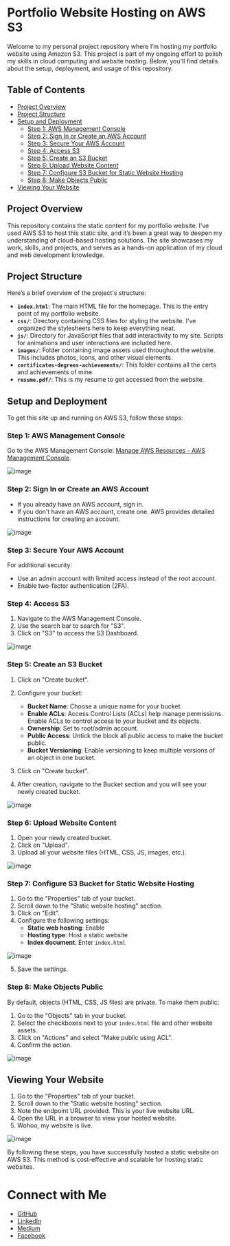 # Portfolio Website Hosting on AWS S3

Welcome to my personal project repository where I’m hosting my portfolio website using Amazon S3. This project is part of my ongoing effort to polish my skills in cloud computing and website hosting. Below, you'll find details about the setup, deployment, and usage of this repository.

## Table of Contents

- [Project Overview](#project-overview)
- [Project Structure](#project-structure)
- [Setup and Deployment](#setup-and-deployment)
  - [Step 1: AWS Management Console](#step-1-aws-management-console)
  - [Step 2: Sign In or Create an AWS Account](#step-2-sign-in-or-create-an-aws-account)
  - [Step 3: Secure Your AWS Account](#step-3-secure-your-aws-account)
  - [Step 4: Access S3](#step-4-access-s3)
  - [Step 5: Create an S3 Bucket](#step-5-create-an-s3-bucket)
  - [Step 6: Upload Website Content](#step-6-upload-website-content)
  - [Step 7: Configure S3 Bucket for Static Website Hosting](#step-7-configure-s3-bucket-for-static-website-hosting)
  - [Step 8: Make Objects Public](#step-8-make-objects-public)
- [Viewing Your Website](#viewing-your-website)

## Project Overview

This repository contains the static content for my portfolio website. I’ve used AWS S3 to host this static site, and it’s been a great way to deepen my understanding of cloud-based hosting solutions. The site showcases my work, skills, and projects, and serves as a hands-on application of my cloud and web development knowledge.

## Project Structure

Here’s a brief overview of the project's structure:

- **`index.html`**: The main HTML file for the homepage. This is the entry point of my portfolio website.
- **`css/`**: Directory containing CSS files for styling the website. I've organized the stylesheets here to keep everything neat.
- **`js/`**: Directory for JavaScript files that add interactivity to my site. Scripts for animations and user interactions are included here.
- **`images/`**: Folder containing image assets used throughout the website. This includes photos, icons, and other visual elements.
- **`certificates-degrees-achievements/`**: This folder contains all the certs and achievements of mine.
- **`resume.pdf/`**: This is my resume to get accessed from the website.


## Setup and Deployment

To get this site up and running on AWS S3, follow these steps:

### Step 1: AWS Management Console

Go to the AWS Management Console: [Manage AWS Resources - AWS Management Console](https://aws.amazon.com/console/).

![image](https://github.com/user-attachments/assets/bd31eaa7-9474-4952-b9a9-d3549d4cc90d)

### Step 2: Sign In or Create an AWS Account

- If you already have an AWS account, sign in.
- If you don't have an AWS account, create one. AWS provides detailed instructions for creating an account.

![image](https://github.com/user-attachments/assets/c20c22b2-4c9e-4b69-a60a-818613fc7050)


### Step 3: Secure Your AWS Account

For additional security:
- Use an admin account with limited access instead of the root account.
- Enable two-factor authentication (2FA).

### Step 4: Access S3

1. Navigate to the AWS Management Console.
2. Use the search bar to search for "S3".
3. Click on "S3" to access the S3 Dashboard.

![image](https://github.com/user-attachments/assets/bd2e1a96-0fd8-44f8-b4c7-f6476b1764f0)


### Step 5: Create an S3 Bucket

1. Click on "Create bucket".
2. Configure your bucket:
   - **Bucket Name**: Choose a unique name for your bucket.
   - **Enable ACLs**: Access Control Lists (ACLs) help manage permissions. Enable ACLs to control access to your bucket and its objects.
   - **Ownership**: Set to root/admin account.
   - **Public Access**: Untick the block all public access to make the bucket public.
   - **Bucket Versioning**: Enable versioning to keep multiple versions of an object in one bucket.

3. Click on "Create bucket".
4. After creation, navigate to the Bucket section and you will see your newly created bucket.

![image](https://github.com/user-attachments/assets/b004d414-27ab-4c56-9f3b-a720100a94d8)


### Step 6: Upload Website Content

1. Open your newly created bucket.
2. Click on "Upload".
3. Upload all your website files (HTML, CSS, JS, images, etc.).

![image](https://github.com/user-attachments/assets/d5a37e5a-788d-4870-a118-417852742e92)

### Step 7: Configure S3 Bucket for Static Website Hosting

1. Go to the "Properties" tab of your bucket.
2. Scroll down to the "Static website hosting" section.
3. Click on "Edit".
4. Configure the following settings:
   - **Static web hosting**: Enable
   - **Hosting type**: Host a static website
   - **Index document**: Enter `index.html`

![image](https://github.com/user-attachments/assets/d9a79912-84a5-41d3-a460-031a761fec6d)

5. Save the settings.

### Step 8: Make Objects Public

By default, objects (HTML, CSS, JS files) are private. To make them public:

1. Go to the "Objects" tab in your bucket.
2. Select the checkboxes next to your `index.html` file and other website assets.
3. Click on "Actions" and select "Make public using ACL".
4. Confirm the action.

![image](https://github.com/user-attachments/assets/1eb94cbf-7ba9-46c6-bcb0-d3640207ac72)

## Viewing Your Website

1. Go to the "Properties" tab of your bucket.
2. Scroll down to the "Static website hosting" section.
3. Note the endpoint URL provided. This is your live website URL.
4. Open the URL in a browser to view your hosted website.
5. Wohoo, my website is live.

![image](https://github.com/user-attachments/assets/ea6abe92-a6df-426a-b1d1-5f12e470b1cb)


By following these steps, you have successfully hosted a static website on AWS S3. This method is cost-effective and scalable for hosting static websites.

# Connect with Me

- [GitHub](https://github.com/DaudCloud-sudo)
- [LinkedIn](https://www.linkedin.com/in/shahzaib-daud-computer-engineer/)
- [Medium](https://medium.com/@s.daud)
- [Facebook](https://www.facebook.com/shahzaibdaud42/)
